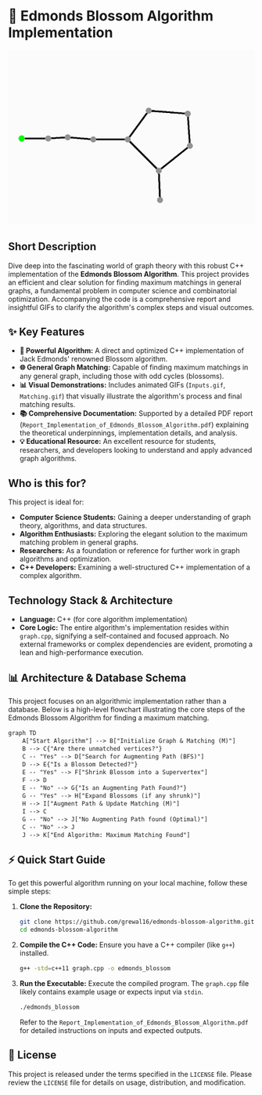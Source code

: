 # 🚀 Edmonds Blossom Algorithm Implementation

<p align="center"><img src="./Matching.gif" alt="Edmonds Blossom Algorithm in action: Visualizing Maximum Matching" width="700"></p>

## Short Description
Dive deep into the fascinating world of graph theory with this robust C++ implementation of the **Edmonds Blossom Algorithm**. This project provides an efficient and clear solution for finding maximum matchings in general graphs, a fundamental problem in computer science and combinatorial optimization. Accompanying the code is a comprehensive report and insightful GIFs to clarify the algorithm's complex steps and visual outcomes.

## ✨ Key Features
*   **🚀 Powerful Algorithm:** A direct and optimized C++ implementation of Jack Edmonds' renowned Blossom algorithm.
*   **🌐 General Graph Matching:** Capable of finding maximum matchings in any general graph, including those with odd cycles (blossoms).
*   **📊 Visual Demonstrations:** Includes animated GIFs (`Inputs.gif`, `Matching.gif`) that visually illustrate the algorithm's process and final matching results.
*   **📚 Comprehensive Documentation:** Supported by a detailed PDF report (`Report_Implementation_of_Edmonds_Blossom_Algorithm.pdf`) explaining the theoretical underpinnings, implementation details, and analysis.
*   **💡 Educational Resource:** An excellent resource for students, researchers, and developers looking to understand and apply advanced graph algorithms.

## Who is this for?
This project is ideal for:
*   **Computer Science Students:** Gaining a deeper understanding of graph theory, algorithms, and data structures.
*   **Algorithm Enthusiasts:** Exploring the elegant solution to the maximum matching problem in general graphs.
*   **Researchers:** As a foundation or reference for further work in graph algorithms and optimization.
*   **C++ Developers:** Examining a well-structured C++ implementation of a complex algorithm.

## Technology Stack & Architecture
*   **Language:** C++ (for core algorithm implementation)
*   **Core Logic:** The entire algorithm's implementation resides within `graph.cpp`, signifying a self-contained and focused approach. No external frameworks or complex dependencies are evident, promoting a lean and high-performance execution.

## 📊 Architecture & Database Schema
This project focuses on an algorithmic implementation rather than a database. Below is a high-level flowchart illustrating the core steps of the Edmonds Blossom Algorithm for finding a maximum matching.

```mermaid
graph TD
    A["Start Algorithm"] --> B["Initialize Graph & Matching (M)"]
    B --> C{"Are there unmatched vertices?"}
    C -- "Yes" --> D["Search for Augmenting Path (BFS)"]
    D --> E{"Is a Blossom Detected?"}
    E -- "Yes" --> F["Shrink Blossom into a Supervertex"]
    F --> D
    E -- "No" --> G{"Is an Augmenting Path Found?"}
    G -- "Yes" --> H["Expand Blossoms (if any shrunk)"]
    H --> I["Augment Path & Update Matching (M)"]
    I --> C
    G -- "No" --> J["No Augmenting Path found (Optimal)"]
    C -- "No" --> J
    J --> K["End Algorithm: Maximum Matching Found"]
```

## ⚡ Quick Start Guide
To get this powerful algorithm running on your local machine, follow these simple steps:

1.  **Clone the Repository:**
    ```bash
    git clone https://github.com/grewal16/edmonds-blossom-algorithm.git
    cd edmonds-blossom-algorithm
    ```

2.  **Compile the C++ Code:**
    Ensure you have a C++ compiler (like `g++`) installed.
    ```bash
    g++ -std=c++11 graph.cpp -o edmonds_blossom
    ```

3.  **Run the Executable:**
    Execute the compiled program. The `graph.cpp` file likely contains example usage or expects input via `stdin`.
    ```bash
    ./edmonds_blossom
    ```
    Refer to the `Report_Implementation_of_Edmonds_Blossom_Algorithm.pdf` for detailed instructions on inputs and expected outputs.

## 📜 License
This project is released under the terms specified in the `LICENSE` file. Please review the `LICENSE` file for details on usage, distribution, and modification.
